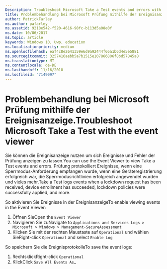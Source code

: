 ```yaml
---
Description: Troubleshoot Microsoft Take a Test events and errors with the event viewer.
title: Problembehandlung bei Microsoft Prüfung mithilfe der Ereignisanzeige.
author: PatrickFarley
ms.author: pafarley
ms.assetid: 9218e542-f520-4616-98fc-b113d5a08e0f
ms.date: 10/06/2017
ms.topic: article
keywords: Windows 10, Uwp, education
ms.localizationpriority: medium
ms.openlocfilehash: eaf4c8e2641359e6d9a92444f66a1b6d4e5e5881
ms.sourcegitcommit: 3257416aebb5a7b1515e107866806f8bd57845a8
ms.translationtype: MT
ms.contentlocale: de-DE
ms.lasthandoff: 11/16/2018
ms.locfileid: "7149097"
---
```

# <a name="troubleshoot-microsoft-take-a-test-with-the-event-viewer"></a><span data-ttu-id="511c5-103">Problembehandlung bei Microsoft Prüfung mithilfe der Ereignisanzeige.</span><span class="sxs-lookup"><span data-stu-id="511c5-103">Troubleshoot Microsoft Take a Test with the event viewer</span></span>

<span data-ttu-id="511c5-104">Sie können die Ereignisanzeige nutzen um sich Ereignisse und Fehler der Prüfung anzeigen zu lassen.</span><span class="sxs-lookup"><span data-stu-id="511c5-104">You can use the Event Viewer to view Take a Test events and errors.</span></span> <span data-ttu-id="511c5-105">Prüfung protokolliert Ereignisse, wenn eine Sperrmodus-Anforderung empfangen wurde, wenn eine Geräteregistrierung erfolgreich war, die Sperrmodusrichtlinien erfolgreich angewendet wurden und vieles mehr.</span><span class="sxs-lookup"><span data-stu-id="511c5-105">Take a Test logs events when a lockdown request has been received, device enrollment has succeeded, lockdown policies were successfully applied, and more.</span></span>

<span data-ttu-id="511c5-106">So aktivieren Sie Ereignisse in der Ereignisanzeige</span><span class="sxs-lookup"><span data-stu-id="511c5-106">To enable viewing events in the Event Viewer:</span></span>
1. <span data-ttu-id="511c5-107">Öffnen Sie</span><span class="sxs-lookup"><span data-stu-id="511c5-107">Open the</span></span> `Event Viewer`
2. <span data-ttu-id="511c5-108">Navigieren Sie zu</span><span class="sxs-lookup"><span data-stu-id="511c5-108">Navigate to</span></span> `Applications and Services Logs > Microsoft > Windows > Management-SecureAssessment`
3. <span data-ttu-id="511c5-109">Klicken Sie mit der rechten Maustaste auf `Operational` und wählen Sie</span><span class="sxs-lookup"><span data-stu-id="511c5-109">Right-click `Operational` and select</span></span> `Enable Log`

<span data-ttu-id="511c5-110">So speichern Sie die Ereignisprotokolle</span><span class="sxs-lookup"><span data-stu-id="511c5-110">To save the event logs:</span></span>
1. <span data-ttu-id="511c5-111">Rechtsklick</span><span class="sxs-lookup"><span data-stu-id="511c5-111">Right-click</span></span> `Operational`
2. <span data-ttu-id="511c5-112">Klick</span><span class="sxs-lookup"><span data-stu-id="511c5-112">Click</span></span> `Save All Events As…`
